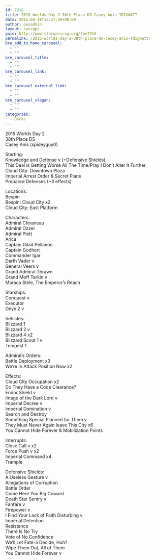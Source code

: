 ```yaml
---
id: 7918
title: 2015 Worlds Day 2 38th Place DS Casey Anis TDIGWATT
date: 2015-08-18T13:57:20+00:00
author: pwsadmin
layout: swccgpc
guid: http://www.starwarsccg.org/?p=7918
permalink: /2015-worlds-day-2-38th-place-ds-casey-anis-tdigwatt/
bre_add_to_home_carousel:
  - ""
  - ""
bre_carousel_title:
  - ""
  - ""
bre_carousel_link:
  - ""
  - ""
bre_carousel_external_link:
  - ""
  - ""
bre_carousel_slogan:
  - ""
  - ""
categories:
  - Decks
---
```

2015 Worlds Day 2  
38th Place DS  
Casey Anis (spideyguy0)

Starting:  
Knowledge and Defense v (+Defensive Shields)  
This Deal is Getting Worse All The Time/Pray I Don’t Alter It Further  
Cloud City: Downtown Plaza  
Imperial Arrest Order & Secret Plans  
Prepared Defenses (+3 effects)

Locations:  
Bespin  
Bespin: Cloud City x2  
Cloud City: East Platform

Characters:  
Admiral Chiraneau  
Admiral Ozzel  
Admiral Piett  
Arica  
Captain Gilad Pellaeon  
Captain Godhert  
Commander Igar  
Darth Vader v  
General Veers v  
Grand Admiral Thrawn  
Grand Moff Tarkin v  
Maraca Stele, The Emperor’s Reach

Starships:  
Conquest v  
Executor  
Onyx 2 v

Vehicles:  
Blizzard 1  
Blizzard 2 v  
Blizzard 4 x2  
Blizzard Scout 1 v  
Tempest 1

Admiral’s Orders:  
Battle Deployment x3  
We’re In Attack Position Now x2

Effects:  
Cloud City Occupation x2  
Do They Have a Code Clearance?  
Endor Shield v  
Image of the Dark Lord v  
Imperial Decree v  
Imperial Domination v  
Search and Destroy  
Something Special Planned for Them v  
They Must Never Again leave This City x6  
You Cannot Hide Forever & Mobilization Points

Interrupts:  
Close Call v x2  
Force Push v x2  
Imperial Command x4  
Trample

Defensive Shields:  
A Useless Gesture v  
Allegations of Corruption  
Battle Order  
Come Here You Big Coward  
Death Star Sentry v  
Fanfare v  
Firepower v  
I Find Your Lack of Faith Disturbing v  
Imperial Detention  
Resistance  
There Is No Try  
Vote of No Confidence  
We’ll Let Fate-a Decide, Huh?  
Wipe Them Out, All of Them  
You Cannot Hide Forever v